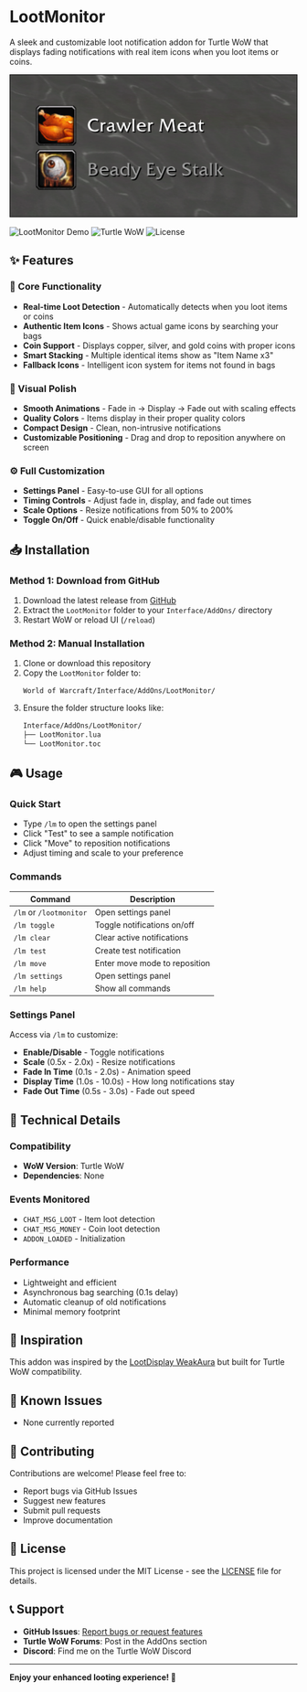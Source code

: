 # LootMonitor

A sleek and customizable loot notification addon for Turtle WoW that displays fading notifications with real item icons when you loot items or coins.

![LootMonitor Demo](https://github.com/Wiggen94/lootmonitor/blob/main/images/image.png?raw=true)

![LootMonitor Demo](https://img.shields.io/badge/WoW-1.12.1-blue) ![Turtle WoW](https://img.shields.io/badge/Turtle%20WoW-Compatible-green) ![License](https://img.shields.io/badge/License-MIT-yellow)

## ✨ Features

### 🎯 Core Functionality
- **Real-time Loot Detection** - Automatically detects when you loot items or coins
- **Authentic Item Icons** - Shows actual game icons by searching your bags
- **Coin Support** - Displays copper, silver, and gold coins with proper icons
- **Smart Stacking** - Multiple identical items show as "Item Name x3"
- **Fallback Icons** - Intelligent icon system for items not found in bags

### 🎨 Visual Polish
- **Smooth Animations** - Fade in → Display → Fade out with scaling effects
- **Quality Colors** - Items display in their proper quality colors
- **Compact Design** - Clean, non-intrusive notifications
- **Customizable Positioning** - Drag and drop to reposition anywhere on screen

### ⚙️ Full Customization
- **Settings Panel** - Easy-to-use GUI for all options
- **Timing Controls** - Adjust fade in, display, and fade out times
- **Scale Options** - Resize notifications from 50% to 200%
- **Toggle On/Off** - Quick enable/disable functionality

## 📥 Installation

### Method 1: Download from GitHub
1. Download the latest release from [GitHub](https://github.com/Wiggen94/lootmonitor)
2. Extract the `LootMonitor` folder to your `Interface/AddOns/` directory
3. Restart WoW or reload UI (`/reload`)

### Method 2: Manual Installation
1. Clone or download this repository
2. Copy the `LootMonitor` folder to:
   ```
   World of Warcraft/Interface/AddOns/LootMonitor/
   ```
3. Ensure the folder structure looks like:
   ```
   Interface/AddOns/LootMonitor/
   ├── LootMonitor.lua
   └── LootMonitor.toc
   ```

## 🎮 Usage

### Quick Start
- Type `/lm` to open the settings panel
- Click "Test" to see a sample notification
- Click "Move" to reposition notifications
- Adjust timing and scale to your preference

### Commands
| Command | Description |
|---------|-------------|
| `/lm` or `/lootmonitor` | Open settings panel |
| `/lm toggle` | Toggle notifications on/off |
| `/lm clear` | Clear active notifications |
| `/lm test` | Create test notification |
| `/lm move` | Enter move mode to reposition |
| `/lm settings` | Open settings panel |
| `/lm help` | Show all commands |

### Settings Panel
Access via `/lm` to customize:
- **Enable/Disable** - Toggle notifications
- **Scale** (0.5x - 2.0x) - Resize notifications
- **Fade In Time** (0.1s - 2.0s) - Animation speed
- **Display Time** (1.0s - 10.0s) - How long notifications stay
- **Fade Out Time** (0.5s - 3.0s) - Fade out speed

## 🔧 Technical Details

### Compatibility
- **WoW Version**: Turtle WoW
- **Dependencies**: None

### Events Monitored
- `CHAT_MSG_LOOT` - Item loot detection
- `CHAT_MSG_MONEY` - Coin loot detection
- `ADDON_LOADED` - Initialization

### Performance
- Lightweight and efficient
- Asynchronous bag searching (0.1s delay)
- Automatic cleanup of old notifications
- Minimal memory footprint

## 🎯 Inspiration

This addon was inspired by the [LootDisplay WeakAura](https://wago.io/4omJVmrNs) but built for Turtle WoW compatibility.

## 🐛 Known Issues

- None currently reported

## 🤝 Contributing

Contributions are welcome! Please feel free to:
- Report bugs via GitHub Issues
- Suggest new features
- Submit pull requests
- Improve documentation

## 📄 License

This project is licensed under the MIT License - see the [LICENSE](LICENSE) file for details.


## 📞 Support

- **GitHub Issues**: [Report bugs or request features](https://github.com/Wiggen94/lootmonitor/issues)
- **Turtle WoW Forums**: Post in the AddOns section
- **Discord**: Find me on the Turtle WoW Discord

---

**Enjoy your enhanced looting experience! 🎉** 